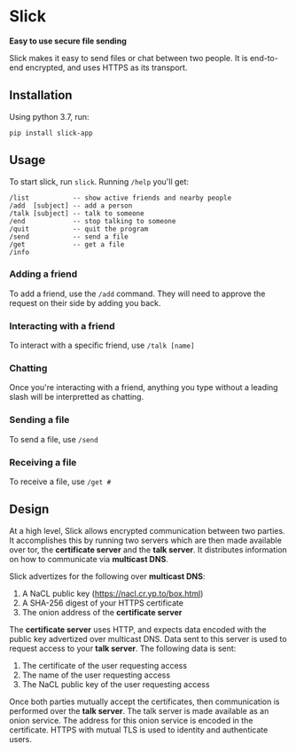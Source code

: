 # Slick

**Easy to use secure file sending**

Slick makes it easy to send files or chat between two people. It is end-to-end encrypted, and uses HTTPS as its transport.

## Installation

Using python 3.7, run:

`pip install slick-app`

## Usage

To start slick, run `slick`. Running `/help` you'll get:

```
/list           -- show active friends and nearby people
/add  [subject] -- add a person
/talk [subject] -- talk to someone
/end            -- stop talking to someone
/quit           -- quit the program
/send           -- send a file
/get            -- get a file
/info
```

### Adding a friend

To add a friend, use the `/add` command. They will need to approve the request on their side by adding you back.

### Interacting with a friend

To interact with a specific friend, use `/talk [name]`

### Chatting

Once you're interacting with a friend, anything you type without a leading slash will be interpretted as chatting.

### Sending a file

To send a file, use `/send`

### Receiving a file

To receive a file, use `/get #`

## Design

At a high level, Slick allows encrypted communication between two parties. It accomplishes this by running two servers which are then made available over tor, the **certificate server** and the **talk server**. It distributes information on how to communicate via **multicast DNS**.

Slick advertizes for the following over **multicast DNS**:

1. A NaCL public key (https://nacl.cr.yp.to/box.html)
2. A SHA-256 digest of your HTTPS certificate
3. The onion address of the **certificate server**

The **certificate server** uses HTTP, and expects data encoded with the public key advertized over multicast DNS. Data sent to this server is used to request access to your **talk server**. The following data is sent:

1. The certificate of the user requesting access
2. The name of the user requesting access
3. The NaCL public key of the user requesting access

Once both parties mutually accept the certificates, then communication is performed over the **talk server**. The talk server is made available as an onion service. The address for this onion service is encoded in the certificate. HTTPS with mutual TLS is used to identity and authenticate users.
